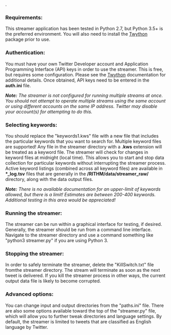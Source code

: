.

### Requirements:
This streamer application has been tested in Python 2.7, but Python 3.5+ is the preferred environment. You will also need to install the [Twython](https://github.com/ryanmcgrath/twython) package prior to use.


### Authentication:
You must have your own Twitter Developer account and Application Programming Interface (API) keys in order to use the streamer. This is free, but requires some configuration. Please see the [Twython](https://github.com/ryanmcgrath/twython) documentation for additional details. Once obtained, API keys need to be entered in the **auth.ini** file.

***Note:** The streamer is not configured for running multiple streams at once. You should not attempt to operate multiple streams using the same account or using different accounts on the same IP address. Twitter may disable your account(s) for attempting to do this.*


### Selecting keywords:
You should replace the "keywords1.kws" file with a new file that includes the particular keywords that you want to search for. Multiple keyword files are supported! Any file in the streamer directory with a **.kws** extension will be treated as a keyword file. The streamer will check for changes in keyword files at midnight (local time). This allows you to start and stop data collection for particular keywords without interrupting the streamer process. Active keyword listings (combined across all keyword files) are available in **\*\_log.tsv** files that are generally in the **/RITHM/data/streamer_raw/** directory, along with the data output files.

***Note:** There is no available documentation for an upper-limit of keywords allowed, but there is a limit! Estimates are between 200-400 keywords. Additional testing in this area would be appreciated!*


### Running the streamer:
The streamer can be run within a graphical interface for testing, if desired. Generally, the streamer should be run from a command line interface. Navigate to the streamer directory and use a command something like "python3 streamer.py" if you are using Python 3.


### Stopping the streamer:
In order to safely terminate the streamer, delete the "KillSwitch.txt" file fromthe streamer directory. The stream will terminate as soon as the next tweet is delivered. If you kill the streamer process in other ways, the current output data file is likely to become corrupted. 


### Advanced options:
You can change input and output directories from the "paths.ini" file. There are also some options available toward the top of the "streamer.py" file, which will allow you to further tweak directories and language settings. By default, the streamer is limited to tweets that are classified as English language by Twitter.


